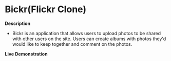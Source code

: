 # Bickr(Flickr Clone)
 
 **Description**
 * Bickr is an application that allows users to upload photos to be shared with other users on the site.
Users can create albums with photos they'd would like to keep together and comment on the photos. 


**Live Demonstration**